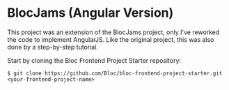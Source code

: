 # BlocJams (Angular Version)

This project was an extension of the BlocJams project, only I've reworked the code to implement AngularJS. Like the original project, this was also done by a step-by-step tutorial.

Start by cloning the Bloc Frontend Project Starter repository:

```
$ git clone https://github.com/Bloc/bloc-frontend-project-starter.git <your-frontend-project-name>
```
